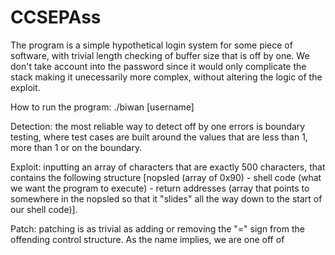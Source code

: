 # CCSEPAss

The program is a simple hypothetical login system for some piece of software, with trivial length checking of buffer size that is off by one. We don't take account into the password since it would only complicate the stack making it unecessarily more complex, without altering the logic of the exploit.

How to run the program:
./biwan [username]
  
Detection: the most reliable way to detect off by one errors is boundary testing, where test cases are built around the values that are less than 1, more than 1 or on the boundary.
  
Exploit: inputting an array of characters that are exactly 500 characters, that contains the following structure [nopsled (array of 0x90) - shell code (what we want the program to execute) - return addresses (array that points to somewhere in the nopsled so that it "slides" all the way down to the start of our shell code)].
  
Patch: patching is as trivial as adding or removing the "=" sign from the offending control structure. As the name implies, we are one off of 


